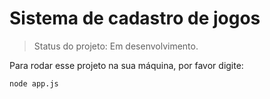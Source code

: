 <h1>Sistema de cadastro de jogos</h1>

> Status do projeto: Em desenvolvimento.

Para rodar esse projeto na sua máquina, por favor digite:
````
node app.js
````

